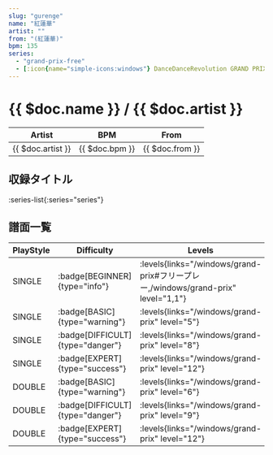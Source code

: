 ```yaml
---
slug: "gurenge"
name: "紅蓮華"
artist: ""
from: "(紅蓮華)"
bpm: 135
series:
  - "grand-prix-free"
  - [:icon{name="simple-icons:windows"} DanceDanceRevolution GRAND PRIX](/windows/grand-prix)
---
```


# {{ $doc.name }} / {{ $doc.artist }}

|Artist|BPM|From|
|------|---|----|
|{{ $doc.artist }}|{{ $doc.bpm }}|{{ $doc.from }}|

## 収録タイトル

:series-list{:series="series"}

## 譜面一覧

|PlayStyle|Difficulty|Levels|Notes|Movie|
|---------|----------|------|-----|-----|
|SINGLE| :badge[BEGINNER]{type="info"}| :levels{links="/windows/grand-prix#フリープレー,/windows/grand-prix" level="1,1"}|44/4||
|SINGLE| :badge[BASIC]{type="warning"}| :levels{links="/windows/grand-prix" level="5"}|127/8||
|SINGLE| :badge[DIFFICULT]{type="danger"}| :levels{links="/windows/grand-prix" level="8"}|200/9||
|SINGLE| :badge[EXPERT]{type="success"}| :levels{links="/windows/grand-prix" level="12"}|273/15||
|DOUBLE| :badge[BASIC]{type="warning"}| :levels{links="/windows/grand-prix" level="6"}|127/8||
|DOUBLE| :badge[DIFFICULT]{type="danger"}| :levels{links="/windows/grand-prix" level="9"}|198/9||
|DOUBLE| :badge[EXPERT]{type="success"}| :levels{links="/windows/grand-prix" level="12"}|269/15||
